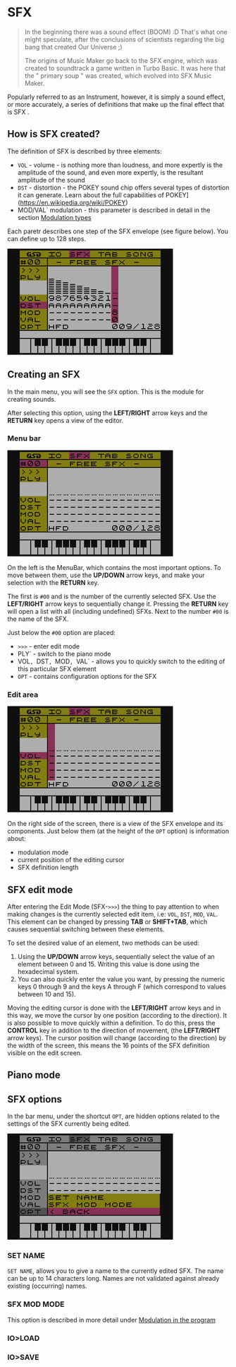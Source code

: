 # SFX

> In the beginning there was a sound effect (BOOM) :D
> That's what one might speculate, after the conclusions of scientists regarding the big bang that created Our Universe ;)
> 
> The origins of Music Maker go back to the SFX engine, which was created to soundtrack a game written in Turbo Basic. It was here that the " primary soup " was created, which evolved into SFX Music Maker.

Popularly referred to as an Instrument, however, it is simply a sound effect, or more accurately, a series of definitions that make up the final effect that is SFX .

## How is SFX created?

The definition of SFX is described by three elements:

- `VOL` - volume - is nothing more than loudness, and more expertly is the amplitude of the sound, and even more expertly, is the resultant amplitude of the sound
- `DST` - distortion - the POKEY sound chip offers several types of distortion it can generate. Learn about the full capabilities of POKEY](https://en.wikipedia.org/wiki/POKEY)
- MOD/VAL` modulation - this parameter is described in detail in the section [Modulation types](./modval_EN.md#modulation-types)

Each paretr describes one step of the SFX envelope (see figure below). You can define up to 128 steps.

![SFX-Envelope](./imgs/SFX-Envelope.png)

## Creating an SFX

In the main menu, you will see the `SFX` option. This is the module for creating sounds.

After selecting this option, using the __LEFT/RIGHT__ arrow keys and the __RETURN__ key opens a view of the editor.

### Menu bar

![SFX-Menu_bar](./imgs/SFX-Menu_bar.png)

On the left is the MenuBar, which contains the most important options. To move between them, use the __UP/DOWN__ arrow keys, and make your selection with the __RETURN__ key.

The first is `#00` and is the number of the currently selected SFX. Use the __LEFT/RIGHT__ arrow keys to sequentially change it. Pressing the __RETURN__ key will open a list with all (including undefined) SFXs.
Next to the number `#00` is the name of the SFX.

Just below the `#00` option are placed:

- `>>>` - enter edit mode
- PLY` - switch to the piano mode
- VOL`, `DST`, `MOD`, `VAL` - allows you to quickly switch to the editing of this particular SFX element
- `OPT` - contains configuration options for the SFX

### Edit area

![SFX-Edit_mode](./imgs/SFX-Edit_mode.png)

On the right side of the screen, there is a view of the SFX envelope and its components. Just below them (at the height of the `OPT` option) is information about:
- modulation mode
- current position of the editing cursor
- SFX definition length

## SFX edit mode

After entering the Edit Mode (SFX-`>>>`) the thing to pay attention to when making changes is the currently selected edit item, i.e: `VOL`, `DST`, `MOD`, `VAL`. This element can be changed by pressing __TAB__ or __SHIFT+TAB__, which causes sequential switching between these elements.

To set the desired value of an element, two methods can be used:

1. Using the __UP/DOWN__ arrow keys, sequentially select the value of an element between 0 and 15. Writing this value is done using the hexadecimal system.
2. You can also quickly enter the value you want, by pressing the numeric keys 0 through 9 and the keys A through F (which correspond to values between 10 and 15).

Moving the editing cursor is done with the __LEFT/RIGHT__ arrow keys and in this way, we move the cursor by one position (according to the direction).
It is also possible to move quickly within a definition. To do this, press the __CONTROL__ key in addition to the direction of movement, (the __LEFT/RIGHT__ arrow keys). The cursor position will change (according to the direction) by the width of the screen, this means the 16 points of the SFX definition visible on the edit screen.


## Piano mode

## SFX options

In the bar menu, under the shortcut `OPT`, are hidden options related to the settings of the SFX currently being edited.

![SFX-OPT-Options_list](./imgs/SFX-OPT-Options_list.png)

### SET NAME
`SET NAME`, allows you to give a name to the currently edited SFX. The name can be up to 14 characters long. Names are not validated against already existing (occurring) names.

### SFX MOD MODE
This option is described in more detail under [Modulation in the program](./modval_EN.md#modulation-in-the-program)

### IO>LOAD

### IO>SAVE